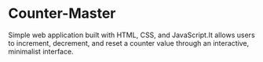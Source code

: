 # Counter-Master
Simple web application built with HTML, CSS, and JavaScript.It allows users to increment, decrement, and reset a counter value through an interactive, minimalist interface.
